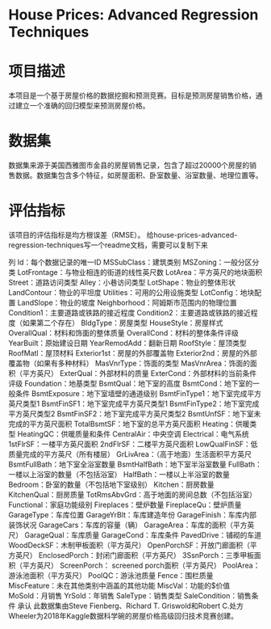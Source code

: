# House Prices: Advanced Regression Techniques

# 项目描述
本项目是一个基于房屋价格的数据挖掘和预测竞赛。目标是预测房屋销售价格，通过建立一个准确的回归模型来预测房屋价格。

# 数据集
数据集来源于美国西雅图市金县的房屋销售记录，包含了超过20000个房屋的销售数据。数据集包含多个特征，如房屋面积、卧室数量、浴室数量、地理位置等。

# 评估指标
该项目的评估指标是均方根误差（RMSE）。
给house-prices-advanced-regression-techniques写一个readme文档，需要可以复制下来



列
Id：每个数据记录的唯一ID
MSSubClass：建筑类别
MSZoning：一般分区分类
LotFrontage：与物业相连的街道的线性英尺数
LotArea：平方英尺的地块面积
Street：道路访问类型
Alley：小巷访问类型
LotShape：物业的整体形状
LandContour：物业的平坦度
Utilities：可用的公用设施类型
LotConfig：地块配置
LandSlope：物业的坡度
Neighborhood：阿姆斯市范围内的物理位置
Condition1：主要道路或铁路的接近程度
Condition2：主要道路或铁路的接近程度（如果第二个存在）
BldgType：房屋类型
HouseStyle：房屋样式
OverallQual：材料和饰面的整体质量
OverallCond：材料的整体条件评级
YearBuilt：原始建设日期
YearRemodAdd：翻新日期
RoofStyle：屋顶类型
RoofMatl：屋顶材料
Exterior1st：房屋的外部覆盖物
Exterior2nd：房屋的外部覆盖物（如果有多种材料）
MasVnrType：饰面的类型
MasVnrArea：饰面的面积（平方英尺）
ExterQual：外部材料的质量
ExterCond：外部材料的当前条件评级
Foundation：地基类型
BsmtQual：地下室的高度
BsmtCond：地下室的一般条件
BsmtExposure：地下室墙壁的通道级别
BsmtFinType1：地下室完成平方英尺类型1
BsmtFinSF1：地下室完成平方英尺类型1
BsmtFinType2：地下室完成平方英尺类型2
BsmtFinSF2：地下室完成平方英尺类型2
BsmtUnfSF：地下室未完成的平方英尺面积
TotalBsmtSF：地下室的总平方英尺面积
Heating：供暖类型
HeatingQC：供暖质量和条件
CentralAir：中央空调
Electrical：电气系统
1stFlrSF：一楼平方英尺面积
2ndFlrSF：二楼平方英尺面积
LowQualFinSF：低质量完成的平方英尺（所有楼层）
GrLivArea：（高于地面）生活面积平方英尺
BsmtFullBath：地下室全浴室数量
BsmtHalfBath：地下室半浴室数量
FullBath：一楼以上浴室的数量（不包括浴室）
HalfBath：一楼以上半浴室的数量
Bedroom：卧室的数量（不包括地下室级别）
Kitchen：厨房数量
KitchenQual：厨房质量
TotRmsAbvGrd：高于地面的房间总数（不包括浴室）
Functional：家庭功能级别
Fireplaces：壁炉数量
FireplaceQu：壁炉质量
GarageType：车库位置
GarageYrBlt：车库建造年份
GarageFinish：车库内部装饰状况
GarageCars：车库的容量（辆）
GarageArea：车库的面积（平方英尺）
GarageQual：车库质量
GarageCond：车库条件
PavedDrive：铺砌的车道
WoodDeckSF：木制甲板面积（平方英尺）
OpenPorchSF：开放门廊面积（平方英尺）
EnclosedPorch：封闭门廊面积（平方英尺）
3SsnPorch：三季甲板面积（平方英尺）
ScreenPorch： screened porch面积（平方英尺）
PoolArea：游泳池面积（平方英尺）
PoolQC：游泳池质量
Fence：围栏质量
MiscFeature：未在其他类别中涵盖的其他功能
MiscVal：功能的$价值
MoSold：月销售
YrSold：年销售
SaleType：销售类型
SaleCondition：销售条件
承认
此数据集由Steve Fienberg、Richard T. Griswold和Robert C.处方 Wheeler为2018年Kaggle数据科学碗的房屋价格高级回归技术竞赛创建。
